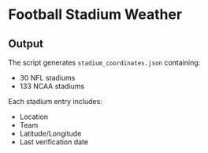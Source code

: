 # Football Stadium Weather

## Output

The script generates `stadium_coordinates.json` containing:
- 30 NFL stadiums
- 133 NCAA stadiums

Each stadium entry includes:
- Location
- Team
- Latitude/Longitude
- Last verification date
